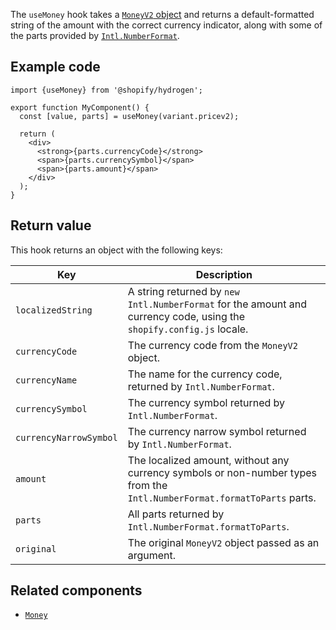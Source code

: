 <!-- This file is generated from the source code. Edit the files in /packages/hydrogen/src/hooks/useMoney and run 'yarn generate-docs' at the root of this repo. -->

The `useMoney` hook takes a [`MoneyV2` object](/api/storefront/reference/common-objects/moneyv2) and returns a
default-formatted string of the amount with the correct currency indicator, along with some of the parts provided by
[`Intl.NumberFormat`](https://developer.mozilla.org/en-US/docs/Web/JavaScript/Reference/Global_Objects/Intl/NumberFormat).

## Example code

```tsx
import {useMoney} from '@shopify/hydrogen';

export function MyComponent() {
  const [value, parts] = useMoney(variant.pricev2);

  return (
    <div>
      <strong>{parts.currencyCode}</strong>
      <span>{parts.currencySymbol}</span>
      <span>{parts.amount}</span>
    </div>
  );
}
```

## Return value

This hook returns an object with the following keys:

| Key                    | Description                                                                                                              |
| ---------------------- | ------------------------------------------------------------------------------------------------------------------------ |
| `localizedString`      | A string returned by `new Intl.NumberFormat` for the amount and currency code, using the `shopify.config.js` locale.     |
| `currencyCode`         | The currency code from the `MoneyV2` object.                                                                             |
| `currencyName`         | The name for the currency code, returned by `Intl.NumberFormat`.                                                         |
| `currencySymbol`       | The currency symbol returned by `Intl.NumberFormat`.                                                                     |
| `currencyNarrowSymbol` | The currency narrow symbol returned by `Intl.NumberFormat`.                                                              |
| `amount`               | The localized amount, without any currency symbols or non-number types from the `Intl.NumberFormat.formatToParts` parts. |
| `parts`                | All parts returned by `Intl.NumberFormat.formatToParts`.                                                                 |
| `original`             | The original `MoneyV2` object passed as an argument.                                                                     |

## Related components

- [`Money`](/api/hydrogen/components/primitive/money)
